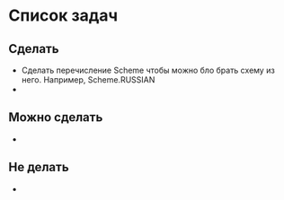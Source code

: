 # Список задач
## Сделать
* Сделать перечисление Scheme чтобы можно бло брать схему из него. Например, Scheme.RUSSIAN
*

## Можно сделать
*

## Не делать
*
